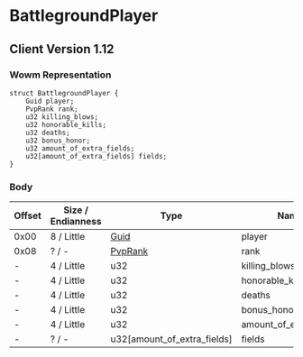 # BattlegroundPlayer
## Client Version 1.12

### Wowm Representation
```rust,ignore
struct BattlegroundPlayer {
    Guid player;
    PvpRank rank;
    u32 killing_blows;
    u32 honorable_kills;
    u32 deaths;
    u32 bonus_honor;
    u32 amount_of_extra_fields;
    u32[amount_of_extra_fields] fields;
}
```
### Body
| Offset | Size / Endianness | Type | Name | Description |
| ------ | ----------------- | ---- | ---- | ----------- |
| 0x00 | 8 / Little | [Guid](../spec/packed-guid.md) | player |  |
| 0x08 | ? / - | [PvpRank](pvprank.md) | rank |  |
| - | 4 / Little | u32 | killing_blows |  |
| - | 4 / Little | u32 | honorable_kills |  |
| - | 4 / Little | u32 | deaths |  |
| - | 4 / Little | u32 | bonus_honor |  |
| - | 4 / Little | u32 | amount_of_extra_fields |  |
| - | ? / - | u32[amount_of_extra_fields] | fields |  |
